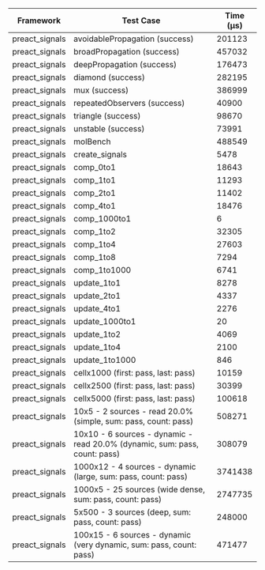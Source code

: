 | Framework | Test Case | Time (μs) |
| --- | --- | --- |
| preact_signals | avoidablePropagation (success) | 201123 |
| preact_signals | broadPropagation (success) | 457032 |
| preact_signals | deepPropagation (success) | 176473 |
| preact_signals | diamond (success) | 282195 |
| preact_signals | mux (success) | 386999 |
| preact_signals | repeatedObservers (success) | 40900 |
| preact_signals | triangle (success) | 98670 |
| preact_signals | unstable (success) | 73991 |
| preact_signals | molBench | 488549 |
| preact_signals | create_signals | 5478 |
| preact_signals | comp_0to1 | 18643 |
| preact_signals | comp_1to1 | 11293 |
| preact_signals | comp_2to1 | 11402 |
| preact_signals | comp_4to1 | 18476 |
| preact_signals | comp_1000to1 | 6 |
| preact_signals | comp_1to2 | 32305 |
| preact_signals | comp_1to4 | 27603 |
| preact_signals | comp_1to8 | 7294 |
| preact_signals | comp_1to1000 | 6741 |
| preact_signals | update_1to1 | 8278 |
| preact_signals | update_2to1 | 4337 |
| preact_signals | update_4to1 | 2276 |
| preact_signals | update_1000to1 | 20 |
| preact_signals | update_1to2 | 4069 |
| preact_signals | update_1to4 | 2100 |
| preact_signals | update_1to1000 | 846 |
| preact_signals | cellx1000 (first: pass, last: pass) | 10159 |
| preact_signals | cellx2500 (first: pass, last: pass) | 30399 |
| preact_signals | cellx5000 (first: pass, last: pass) | 100618 |
| preact_signals | 10x5 - 2 sources - read 20.0% (simple, sum: pass, count: pass) | 508271 |
| preact_signals | 10x10 - 6 sources - dynamic - read 20.0% (dynamic, sum: pass, count: pass) | 308079 |
| preact_signals | 1000x12 - 4 sources - dynamic (large, sum: pass, count: pass) | 3741438 |
| preact_signals | 1000x5 - 25 sources (wide dense, sum: pass, count: pass) | 2747735 |
| preact_signals | 5x500 - 3 sources (deep, sum: pass, count: pass) | 248000 |
| preact_signals | 100x15 - 6 sources - dynamic (very dynamic, sum: pass, count: pass) | 471477 |
